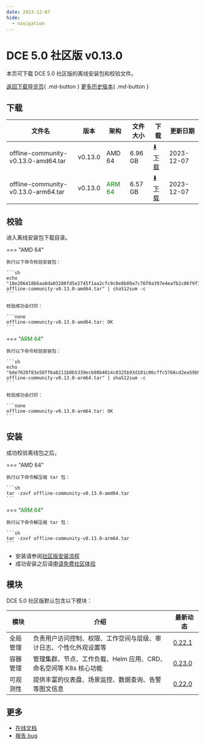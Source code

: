 ```yaml
---
date: 2023-12-07
hide:
  - navigation
---
```


# DCE 5.0 社区版 v0.13.0

本页可下载 DCE 5.0 社区版的离线安装包和校验文件。

[返回下载导览页](../index.md){ .md-button } [更多历史版本](./dce5-installer-history.md){ .md-button }

## 下载

| 文件名                      | 版本    | 架构 | 文件大小 | 下载         | 更新日期  |
| -------------------------- | ------- | --- | ------- | ---------- | -------- |
| offline-community-v0.13.0-amd64.tar | v0.13.0 | AMD 64 | 6.96 GB | [:arrow_down: 下载](https://qiniu-download-public.daocloud.io/DaoCloud_Enterprise/dce5/offline-community-v0.13.0-amd64.tar) | 2023-12-07 |
| offline-community-v0.13.0-arm64.tar | v0.13.0 | <font color="green">ARM 64</font> | 6.57 GB | [:arrow_down: 下载](https://qiniu-download-public.daocloud.io/DaoCloud_Enterprise/dce5/offline-community-v0.13.0-arm64.tar) | 2023-12-07 |

## 校验

进入离线安装包下载目录。

=== "AMD 64"

    执行以下命令校验安装包：

    ```sh
    echo "18e286418b6aa0da03280fd5e2745f1aa2cfc9c0e8b09a7c76f0a397e4eafb2c06f9f3344d19df2a85b739a961f8f1957d2d91c4a04239fd44dc15cb3d4a52ab  offline-community-v0.13.0-amd64.tar" | sha512sum -c
    ```

    校验成功会打印：

    ```none
    offline-community-v0.13.0-amd64.tar: OK
    ```

=== "<font color="green">ARM 64</font>"

    执行以下命令校验安装包：

    ```sh
    echo "bde7028f83e58ff6a8211b0b5339ecb98b4014c0325b93d101c06cffc5766cd2ea59b9b8a148fab7007c88b861eb9e63278bb489d78ad0a097117efa1f39018f  offline-community-v0.13.0-arm64.tar" | sha512sum -c
    ```

    校验成功会打印：

    ```none
    offline-community-v0.13.0-arm64.tar: OK
    ```

## 安装

成功校验离线包之后，

=== "AMD 64"

    执行以下命令解压缩 tar 包：

    ```sh
    tar -zxvf offline-community-v0.13.0-amd64.tar
    ```

=== "<font color="green">ARM 64</font>"

    执行以下命令解压缩 tar 包：

    ```sh
    tar -zxvf offline-community-v0.13.0-arm64.tar
    ```

- 安装请参阅[社区版安装流程](../../install/community/k8s/online.md#_2)
- 成功安装之后请[申请免费社区体验](../../dce/license0.md)

## 模块

DCE 5.0 社区版默认包含以下模块：

| 模块     | 介绍            | 最新动态         |
| -------- | -------------- | -------------- |
| 全局管理 | 负责用户访问控制、权限、工作空间与层级、审计日志、个性化外观设置等      | [0.22.1](../../ghippo/intro/release-notes.md#v0221) |
| 容器管理 | 管理集群、节点、工作负载、Helm 应用、CRD、命名空间等 K8s 核心功能 | [0.23.0](../../kpanda/intro/release-notes.md#v0230) |
| 可观测性 | 提供丰富的仪表盘、场景监控、数据查询、告警等图文信息              | [0.22.0](../../insight/intro/releasenote.md#v0220)  |

## 更多

- [在线文档](../../dce/index.md)
- [报告 bug](https://github.com/DaoCloud/DaoCloud-docs/issues)
